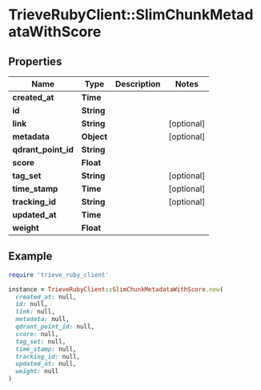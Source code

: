 # TrieveRubyClient::SlimChunkMetadataWithScore

## Properties

| Name | Type | Description | Notes |
| ---- | ---- | ----------- | ----- |
| **created_at** | **Time** |  |  |
| **id** | **String** |  |  |
| **link** | **String** |  | [optional] |
| **metadata** | **Object** |  | [optional] |
| **qdrant_point_id** | **String** |  |  |
| **score** | **Float** |  |  |
| **tag_set** | **String** |  | [optional] |
| **time_stamp** | **Time** |  | [optional] |
| **tracking_id** | **String** |  | [optional] |
| **updated_at** | **Time** |  |  |
| **weight** | **Float** |  |  |

## Example

```ruby
require 'trieve_ruby_client'

instance = TrieveRubyClient::SlimChunkMetadataWithScore.new(
  created_at: null,
  id: null,
  link: null,
  metadata: null,
  qdrant_point_id: null,
  score: null,
  tag_set: null,
  time_stamp: null,
  tracking_id: null,
  updated_at: null,
  weight: null
)
```

